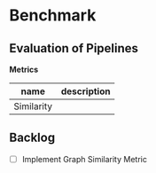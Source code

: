 # Benchmark

## Evaluation of Pipelines

**Metrics**

| name | description |
| --- | --- |
| Similarity | |

## Backlog

- [ ] Implement Graph Similarity Metric